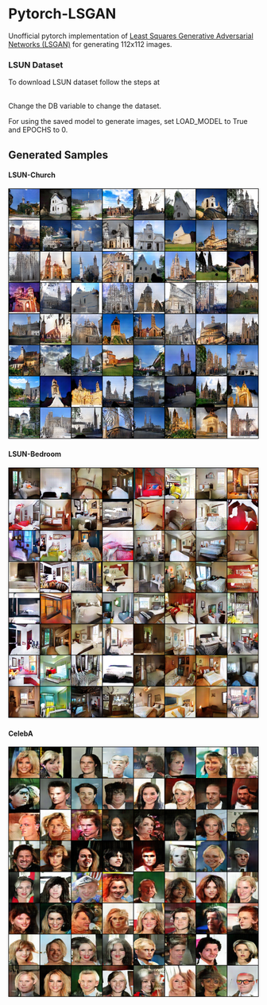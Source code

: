 # Pytorch-LSGAN
Unofficial pytorch implementation of [Least Squares Generative Adversarial Networks (LSGAN)](https://arxiv.org/abs/1611.04076)  for generating 112x112 images.

### LSUN Dataset
To download LSUN dataset follow the steps at [](https://github.com/fyu/lsun)

<br>
Change the DB variable to change the dataset.

For using the saved model to generate images, set LOAD_MODEL to True and EPOCHS to 0.


## Generated Samples
#### LSUN-Church
<img src="/Results/LSUN_Church.png"></img>
#### LSUN-Bedroom
<img src="/Results/LSUN_Bedroom.png"></img>
#### CelebA
<img src="/Results/CelebA.png"></img>
